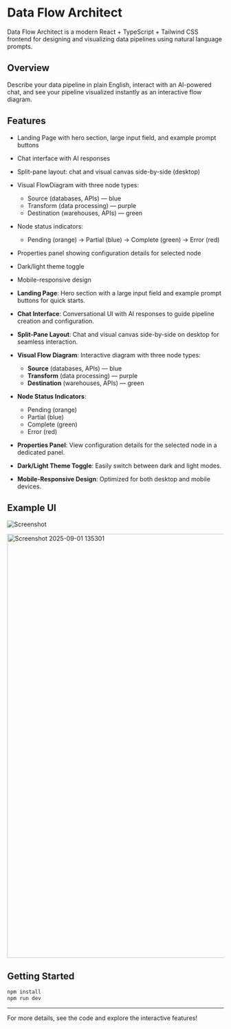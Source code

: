 # Data Flow Architect

Data Flow Architect is a modern React + TypeScript + Tailwind CSS frontend for designing and visualizing data pipelines using natural language prompts.

## Overview
Describe your data pipeline in plain English, interact with an AI-powered chat, and see your pipeline visualized instantly as an interactive flow diagram.

## Features
- Landing Page with hero section, large input field, and example prompt buttons
- Chat interface with AI responses
- Split-pane layout: chat and visual canvas side-by-side (desktop)
- Visual FlowDiagram with three node types:
	- Source (databases, APIs) — blue
	- Transform (data processing) — purple
	- Destination (warehouses, APIs) — green
- Node status indicators:
	- Pending (orange) → Partial (blue) → Complete (green) → Error (red)
- Properties panel showing configuration details for selected node
- Dark/light theme toggle
- Mobile-responsive design

- **Landing Page**: Hero section with a large input field and example prompt buttons for quick starts.
- **Chat Interface**: Conversational UI with AI responses to guide pipeline creation and configuration.
- **Split-Pane Layout**: Chat and visual canvas side-by-side on desktop for seamless interaction.
- **Visual Flow Diagram**: Interactive diagram with three node types:
	- **Source** (databases, APIs) — blue
	- **Transform** (data processing) — purple
	- **Destination** (warehouses, APIs) — green
- **Node Status Indicators**:
	- Pending (orange)
	- Partial (blue)
	- Complete (green)
	- Error (red)
- **Properties Panel**: View configuration details for the selected node in a dedicated panel.
- **Dark/Light Theme Toggle**: Easily switch between dark and light modes.
- **Mobile-Responsive Design**: Optimized for both desktop and mobile devices.

## Example UI

![Screenshot](https://github.com/user-attachments/assets/881f0110-b9a6-4b29-9105-6a2fb417a8cb)

<img width="1915" height="985" alt="Screenshot 2025-09-01 135301" src="https://github.com/user-attachments/assets/a2b57b4f-1ca4-439f-91fe-c836181fb5e0" />


## Getting Started

```bash
npm install
npm run dev
```

---
For more details, see the code and explore the interactive features!
